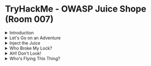 #  TryHackMe - OWASP Juice Shope (Room 007)

<details><summary>Introduction</summary>
<p>

![](/OWASP%20Juice%20Shop/images/juice_shop.png)

Within this room, we will look at OWASP's Top 10 vulnerabilities in web applications. You will find these in all types of web applications.

This room will cover the following topics:

* [Injection](https://owasp.org/www-project-top-ten/OWASP_Top_Ten_2017/Top_10-2017_A1-Injection)
* [Broken Authentication](https://owasp.org/www-project-top-ten/OWASP_Top_Ten_2017/Top_10-2017_A2-Broken_Authentication)
* [Sensitive Data Exposure](https://owasp.org/www-project-top-ten/OWASP_Top_Ten_2017/Top_10-2017_A3-Sensitive_Data_Exposure)
* [Broken Access Control](https://owasp.org/www-project-top-ten/OWASP_Top_Ten_2017/Top_10-2017_A5-Broken_Access_Control)
* [Cross-site Scripting (XSS)](https://owasp.org/www-project-top-ten/OWASP_Top_Ten_2017/Top_10-2017_A7-Cross-Site_Scripting_(XSS))

</p>
</details>

<details><summary>Let's Go on an Adventure</summary>
<p>

## Let's Go on an Adventure

Before getting into the actual hacking part, it's good to have a look around.

In Burp, set the Intercept mode to off and then browse the site. This allows Burp to log different requests from the server that may be helpful later

This is called __walking through__ the application.

</p>
</details>

<details><summary>Inject the Juice</summary>
<p>
	
## Inject the Juice

![](/OWASP%20Juice%20Shop/images/sql_injection.png)

This task will focus on injection vulnerabilities. Injection vulnerabilities are quite dangerous to a company as they can potentially cause downtime and/or loss of data. 

Identifying injection points within a web application is usually quite simple, as most of them will return an error

There are many types of injection attacks, some of them are:

* SQL Injection - is when an attacker enters a malicious or malformed query to either retrieve or tamper data from a database. And in some cases, log into accounts
* Command Injection - is when web apps take input or user-controlled data and run them as system commands. An attacker may tamper with this data to execute their own system commands. This can be seen in applications that perform misconfigured ping tests
* Email injection - is a security vulnerability that allows malicious users to send email messages without prior authorization by the email server. These occur when the attacker adds extra data to fields which are not interpreted by the server correctly

In this case, we will use SQL Injection

For more information, check [here](https://owasp.org/www-project-top-ten/OWASP_Top_Ten_2017/Top_10-2017_A1-Injection)

</p>
</details>

<details><summary>Who Broke My Lock?</summary>
<p>

![](/OWASP%20Juice%20Shop/images/broken_auth.png)

In this task, we will look at exploiting authentication through different flaws. When talking about flaws within authentication, we include mechanisms that are vulnerable to manipulation. These mechanisms are what we will be exploiting:

* Weak passwords in high privileged accounts
* Forgotten password pages

For more information, check [here](https://owasp.org/www-project-top-ten/OWASP_Top_Ten_2017/Top_10-2017_A2-Broken_Authentication)

</p>
</details>

<details><summary>AH! Don't Look!</summary>
<p>

## AH! Don't Look!

![](/OWASP%20Juice%20Shop/images/sens_data.png)

A web app should store and transmit sensitive data safely and securely. In some cases, the developer may not correctly protect their sensitive data, making it vulnerable

Most of the time, data protection is not applied consistently across the web app making certain pages accessible to the public. Other times information is leaked to the public without the knowledge of the developer, making the web app vulnerable to an attack

For more information, check [here](https://owasp.org/www-project-top-ten/OWASP_Top_Ten_2017/Top_10-2017_A3-Sensitive_Data_Exposure)

</p>
</details>

<details><summary>Who's Flying This Thing?</summary>
<p>

## Who's Flying This Thing?

Modern day systems allows for multiple users to have access to different pages. Administrators most commonly use an administration page to edit, add and remove different elements of a website. You might use these when building a website via Weebly or Wix

When Broken Access Control exploits or bugs are found, it will be categorized into one of two types:

------------ | -------------
Horizontal Privilege Escalation | Occurs when a user can perform an action or access data of another user with the __same__ level of permission
Vertical Privilege Escalation | Occurs when a user can perform an action or access data of another user with a __higher__ level of permission
